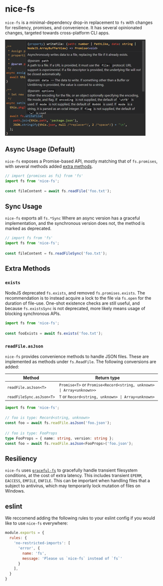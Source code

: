 # nice-fs

`nice-fs` is a minimal-dependency drop-in replacement to `fs` with changes for resiliency, promises, and convenience. It has several opinionated changes, targeted towards cross-platform CLI apps.

![Usage Thumbnail](./assets/logo.png)

## Async Usage (Default)

`nice-fs` exposes a Promise-based API, mostly matching that of `fs.promises`, with several methods added [extra methods](#Extra-Methods).

```ts
// import {promises as fs} from 'fs'
import fs from 'nice-fs';

const fileContent = await fs.readFile('foo.txt');
```

## Sync Usage

`nice-fs` exports all `fs.*Sync` Where an async version has a graceful implementation, and the synchronous version does not, the method is marked as deprecated.

```ts
// import fs from 'fs'
import fs from 'nice-fs';

const fileContent = fs.readFileSync('foo.txt');
```

## Extra Methods

### `exists`
NodeJS deprecated `fs.exists`, and removed `fs.promises.exists`. The recommendation is to instead acquire a lock to the file via `fs.open` for the duration of file-use. One-shot existence checks are still useful, and because `fs.existsSync` is not deprecated, more likely means usage of blocking synchronous APIs.

```ts
import fs from 'nice-fs';

const fooExists = await fs.exists('foo.txt');
```

### `readFile.asJson`

`nice-fs` provides convenience methods to handle JSON files. These are implemented as methods under `fs.ReadFile`. The following conversions are added:

| Method | Return type |
|-|-|
| `readFile.asJson<T>` | `Promise<T>` or `Promise<Record<string, unknown> \| Array<unknown>>` |
| `readFileSync.asJson<T>` | `T` or `Record<string, unknown> \| Array<unknown>` |

```ts
import fs from 'nice-fs';

// foo is type: Record<string, unknown>
const foo = await fs.readFile.asJson('foo.json');

// foo is type: FooProps
type FooProps = { name: string, version: string };
const foo = await fs.readFile.asJson<FooProps>('foo.json');
```

## Resiliency

`nice-fs` uses [`graceful-fs`](https://github.com/isaacs/node-graceful-fs) to gracefully handle transient filesystem conditions, at the cost of extra latency. This includes transient `EPERM`, `EACCESS`, `EMFILE`, `ENFILE`. This can be important when handling files that a subject to antivirus, which may temporarily lock mutation of files on Windows.

## eslint
We reccomend adding the following rules to your eslint config if you would like to use `nice-fs` everywhere:
```js
module.exports = {
  rules: {
    'no-restricted-imports': [
      'error', {
        name: 'fs',
        message: 'Please us `nice-fs` instead of `fs`'
      }
    ],
  }
}
```

